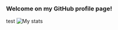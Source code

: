### Welcome on my GitHub profile page!
test
![My stats](https://github-readme-stats.vercel.app/api?username=Kirilliriks&show_icons=true&theme=dark&count_private=true)
